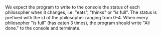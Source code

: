 We expect the program to write to the console the status of each philosopher when it changes, i.e. "eats", "thinks" or "is full". The status is prefixed with the id of the philosopher ranging from 0-4.
When every philosopher "is full" (has eaten 3 times), the program should write "All done." to the console and terminate.